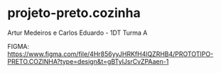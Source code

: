 # projeto-preto.cozinha
Artur Medeiros e Carlos Eduardo - 1DT Turma A

FIGMA: 
https://www.figma.com/file/4Hr856yyJHRKfH4lQZRHB4/PROTOTIPO-PRETO.COZINHA?type=design&t=gBTylJsrCvZPAaen-1
